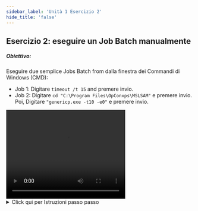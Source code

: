 ```yaml
---
sidebar_label: 'Unità 1 Esercizio 2'
hide_title: 'false'
---
```


## Esercizio 2: eseguire un Job Batch manualmente

##### Obiettivo:

Eseguire due semplice Jobs Batch from dalla finestra dei Commandi di Windows (CMD):

* Job 1: Digitare ```timeout /t 15``` and premere invio.
* Job 2: Digitare ```cd "C:\Program Files\OpConxps\MSLSAM"``` e premere invio. Poi, Digitare ```"genericp.exe -t10 -e0"``` e premere invio.

<div>
<video width="320" height="240" controls>
  <source src="videobasic/U1E2.mp4" type="video/mp4"></source>
Your browser does not support the video tag.
</video>
</div>

<details>

<summary>Click qui per Istruzioni passo passo</summary>

Click qui per Istruzioni passo passo

1.  Premere il pulsante Start di Windows, digitare ```cmd```, e premere il tasto INVIO.
2. Dalla finestra dei comandi, digitare: ```timeout /t 15```
3. premere il tasto INVIO.
  * Potrai vedere il comando timeout eseguito contare all'indietro per 15 secondi Nota: Hai eseguito questo programma con l'utente di Windows con cui sei loggato ovvero ```SMATRAINING\SMAUSER```. Hai eseguito il programma nella Macchina su cui hai fatto accesso ovvero ```SMATRAINING```.

4. Dal finestra dei Comandi digitare:
```
cd "C:\Program Files\OpConxps\MSLSAM"
```
5. Premere il taso INVIO.
6. Continuare a digitare nella finestra dei comandi:
```
genericp.exe -t10 -e0
```
7. premere il tasto INVIO.
8. Il programma genericp.exe verrà eseguito per 10 secondi e poi terminerà.

</details>
